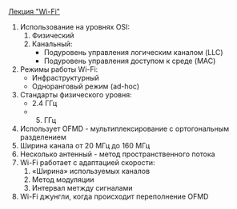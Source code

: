 [Лекция "Wi-Fi"](https://youtu.be/pXG-4L2Hn9M)

1. Использование на уровнях OSI:
    1. Физический
    2. Канальный:
        * Подуровень управления логическим каналом (LLC)
        * Подуровень управления доступом к среде (MAC)
2. Режимы работы Wi-Fi:
    * Инфраструктурный
    * Одноранговый режим (ad-hoc)
3. Стандарты физического уровня:
    * 2.4 ГГц
    * 5. ГГц
4. Использует OFMD - мультиплексирование с ортогональным разделением
5. Ширина канала от 20 МГц  до 160 МГц
6. Несколько антенный - метод пространственного потока
7. Wi-Fi работает с адаптацией скорости:
    1. «Ширина» используемых каналов
    2. Метод модуляции
    3. Интервал метжду сигналами
8. Wi-Fi джунгли, когда происходит переполнение OFMD